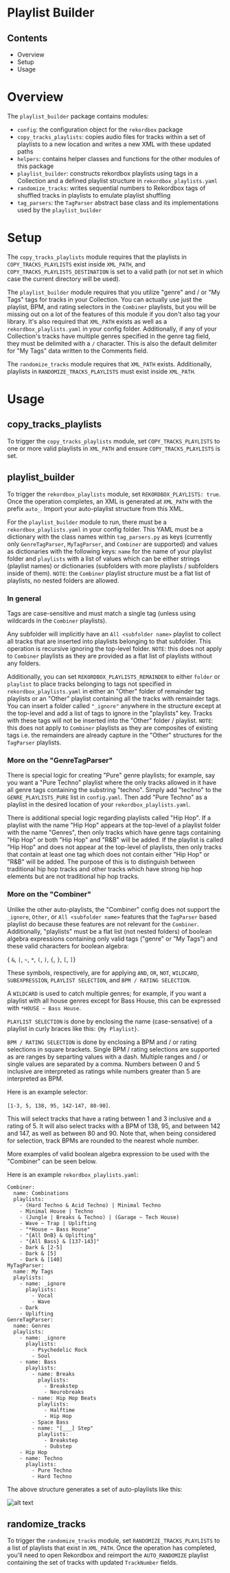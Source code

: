 # Playlist Builder

## Contents
* Overview
* Setup
* Usage

# Overview
The `playlist_builder` package contains modules:
* `config`: the configuration object for the `rekordbox` package
* `copy_tracks_playlists`: copies audio files for tracks within a set of playlists to a new location and writes a new XML with these updated paths
* `helpers`: contains helper classes and functions for the other modules of this package
* `playlist_builder`: constructs rekordbox playlists using tags in a Collection and a defined playlist structure in `rekordbox_playlists.yaml`
* `randomize_tracks`: writes sequential numbers to Rekordbox tags of shuffled tracks in playlists to emulate playlist shuffling
* `tag_parsers`: the `TagParser` abstract base class and its implementations used by the `playlist_builder`

# Setup
The `copy_tracks_playlists` module requires that the playlists in `COPY_TRACKS_PLAYLISTS` exist inside `XML_PATH`, and `COPY_TRACKS_PLAYLISTS_DESTINATION` is set to a valid path (or not set in which case the current directory will be used).

The `playlist_builder` module requires that you utilize "genre" and / or "My Tags" tags for tracks in your Collection. You can actually use just the playlist, BPM, and rating selectors in the `Combiner` playlists, but you will be missing out on a lot of the features of this module if you don't also tag your library. It's also required that `XML_PATH` exists as well as a `rekordbox_playlists.yaml` in your config folder. Additionally, if any of your Collection's tracks have multiple genres specified in the genre tag field, they must be delimited with a `/` character. This is also the default delimiter for "My Tags" data written to the Comments field.

The `randomize_tracks` module requires that `XML_PATH` exists. Additionally, playlists in `RANDOMIZE_TRACKS_PLAYLISTS` must exist inside `XML_PATH`.

# Usage
## copy_tracks_playlists
To trigger the `copy_tracks_playlists` module, set `COPY_TRACKS_PLAYLISTS` to one or more valid playlists in `XML_PATH` and ensure `COPY_TRACKS_PLAYLISTS` is set.

## playlist_builder 
To trigger the `rekordbox_playlists` module, set `REKORDBOX_PLAYLISTS: true`. Once the operation completes, an XML is generated at `XML_PATH` with the prefix `auto_`. Import your auto-playlist structure from this XML.

For the `playlist_builder` module to run, there must be a `rekordbox_playlists.yaml` in your config folder. This YAML must be a dictionary with the class names within `tag_parsers.py` as keys (currently only `GenreTagParser`, `MyTagParser`, and `Combiner` are supported) and values as dictionaries with the following keys: `name` for the name of your playlist folder and `playlists` with a list of values which can be either strings (playlist names) or dictionaries (subfolders with more playlists / subfolders inside of them). `NOTE`: the `Combiner` playlist structure must be a flat list of playlists, no nested folders are allowed.

### In general
Tags are case-sensitive and must match a single tag (unless using wildcards in the `Combiner` playlists).

Any subfolder will implicitly have an `All <subfolder name>` playlist to collect all tracks that are inserted into playlists belonging to that subfolder. This operation is recursive ignoring the top-level folder. `NOTE`: this does not apply to `Combiner` playlists as they are provided as a flat list of playlists without any folders.

Additionally, you can set `REKORDBOX_PLAYLISTS_REMAINDER` to either `folder` or `playlist` to place tracks belonging to tags not specified in `rekordbox_playlists.yaml` in either an "Other" folder of remainder tag playlists or an "Other" playlist containing all the tracks with remainder tags. You can insert a folder called `"_ignore"` anywhere in the structure except at the top-level and add a list of tags to ignore in the "playlists" key. Tracks with these tags will not be inserted into the "Other" folder / playlist. `NOTE`: this does not apply to `Combiner` playlists as they are composites of existing tags i.e. the remainders are already capture in the "Other" structures for the `TagParser` playlists.

### More on the "GenreTagParser"
There is special logic for creating "Pure" genre playlists; for example, say you want a "Pure Techno" playlist where the only tracks allowed in it have all genre tags containing the substring "techno". Simply add "techno" to the `GENRE_PLAYLISTS_PURE` list in `config.yaml`. Then add "Pure Techno" as a playlist in the desired location of your `rekordbox_playlists.yaml`.

There is additional special logic regarding playlists called "Hip Hop". If a playlist with the name "Hip Hop" appears at the top-level of a playlist folder with the name "Genres", then only tracks which have genre tags containing "Hip Hop" or both "Hip Hop" and "R&B" will be added. If the playlist is called "Hip Hop" and does not appear at the top-level of playlists, then only tracks that contain at least one tag which does not contain either "Hip Hop" or "R&B" will be added. The purpose of this is to distinguish between traditional hip hop tracks and other tracks which have strong hip hop elements but are not traditional hip hop tracks.

### More on the "Combiner"
Unlike the other auto-playlists, the "Combiner" config does not support the `_ignore`, `Other`, or `All <subfolder name>` features that the `TagParser` based playlist do because these features are not relevant for the `Combiner`. Additionally, "playlists" must be a flat list (not nested folders) of boolean algebra expressions containing only valid tags ("genre" or "My Tags") and these valid characters for boolean algebra:

{ `&`, `|`, `~`, `*`, `(`, `)`, `{`, `}`, `[`, `]`}

These symbols, respectively, are for applying `AND`, `OR`, `NOT`, `WILDCARD`, `SUBEXPRESSION`, `PLAYLIST SELECTION`, and `BPM / RATING SELECTION`.

A `WILDCARD` is used to catch multiple genres; for example, if you want a playlist with all house genres except for Bass House, this can be expressed with `*HOUSE ~ Bass House`.

`PLAYLIST SELECTION` is done by enclosing the name (case-sensative) of a playlist in curly braces like this: `{My Playlist}`.

`BPM / RATING SELECTION` is done by enclosing a BPM and / or rating selections in square brackets. Single BPM / rating selections are supported as are ranges by separting values with a dash. Multiple ranges and / or single values are separated by a comma. Numbers between 0 and 5 inclusive are interpreted as ratings while numbers greater than 5 are interpreted as BPM. 

Here is an example selector:

`[1-3, 5, 138, 95, 142-147, 80-90]`. 

This will select tracks that have a rating between 1 and 3 inclusive and a rating of 5. It will also select tracks with a BPM of 138, 95, and between 142 and 147, as well as between 80 and 90. Note that, when being considered for selection, track BPMs are rounded to the nearest whole number.

More examples of valid boolean algebra expression to be used with the "Combiner" can be seen below.

Here is an example `rekordbox_playlists.yaml`:
```
Combiner:
  name: Combinations
  playlists:
    - (Hard Techno & Acid Techno) | Minimal Techno
    - Minimal House | Techno
    - (Jungle | Breaks & Techno) | (Garage ~ Tech House)
    - Wave ~ Trap | Uplifting
    - "*House ~ Bass House"
    - "{All DnB} & Uplifting"
    - "{All Bass} & [137-143]"
    - Dark & [2-5]
    - Dark & [5]
    - Dark & [140]
MyTagParser:
  name: My Tags
  playlists:
    - name: _ignore
      playlists:
        - Vocal
        - Wave
    - Dark
    - Uplifting 
GenreTagParser:
  name: Genres
  playlists:
    - name: _ignore
      playlists:
        - Psychedelic Rock
        - Soul
    - name: Bass
      playlists:
        - name: Breaks
          playlists:
            - Breakstep
            - Neurobreaks
        - name: Hip Hop Beats
          playlists:
            - Halftime
            - Hip Hop
        - Space Bass
        - name: "[___] Step"
          playlists:
            - Breakstep
            - Dubstep
    - Hip Hop
    - name: Techno
      playlists:
        - Pure Techno
        - Hard Techno
```
The above structure generates a set of auto-playlists like this:

![alt text](https://raw.githubusercontent.com/a-rich/DJ-Tools/images/Pioneer_Auto_Playlist.png "Automatic Genre Playlist")

## randomize_tracks
To trigger the `randomize_tracks` module, set `RANDOMIZE_TRACKS_PLAYLISTS` to a list of playlists that exist in `XML_PATH`. Once the operation has completed, you'll need to open Rekordbox and reimport the `AUTO_RANDOMIZE` playlist containing the set of tracks with updated `TrackNumber` fields.